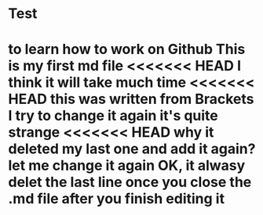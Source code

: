 Test
====

to learn how to work on Github
This is my first md file
<<<<<<< HEAD
I think it will take much time
<<<<<<< HEAD
this was written from Brackets
I try to change it again
it's quite strange
<<<<<<< HEAD
why it deleted my last one and add it again?
let me change it again
OK, it alwasy delet the last line once you close the .md file after you finish editing it
====